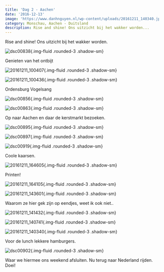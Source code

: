 ```yaml
---
title: 'Dag 2 - Aachen'
date: '2016-12-13'
image: 'https://www.danhnguyen.nl/wp-content/uploads/20161211_140340.jpg'
category: Monschau, Aachen - Duitsland
description: Rise and shine! Ons uitzicht bij het wakker worden...
---
```


Rise and shine! Ons uitzicht bij het wakker worden.

![dsc00838](https://www.danhnguyen.nl/wp-content/uploads/DSC00838-1024x576.jpg){.img-fluid .rounded-3 .shadow-sm}

Genieten van het ontbijt

![20161211_100407](https://www.danhnguyen.nl/wp-content/uploads/20161211_100407-1024x576.jpg){.img-fluid .rounded-3 .shadow-sm}

![20161211_100436](https://www.danhnguyen.nl/wp-content/uploads/20161211_100436-1024x576.jpg){.img-fluid .rounded-3 .shadow-sm}

Ordensburg Vogelsang

![dsc00856](https://www.danhnguyen.nl/wp-content/uploads/DSC00856-1024x576.jpg){.img-fluid .rounded-3 .shadow-sm}

![dsc00863](https://www.danhnguyen.nl/wp-content/uploads/DSC00863-1024x576.jpg){.img-fluid .rounded-3 .shadow-sm}

Op naar Aachen en daar de kerstmarkt bezoeken.

![dsc00895](https://www.danhnguyen.nl/wp-content/uploads/DSC00895-1024x576.jpg){.img-fluid .rounded-3 .shadow-sm}

![dsc00897](https://www.danhnguyen.nl/wp-content/uploads/DSC00897-1024x576.jpg){.img-fluid .rounded-3 .shadow-sm}

![dsc00919](https://www.danhnguyen.nl/wp-content/uploads/DSC00919-1024x576.jpg){.img-fluid .rounded-3 .shadow-sm}

Coole kaarsen.

![20161211_164605](https://www.danhnguyen.nl/wp-content/uploads/20161211_164605-1024x576.jpg){.img-fluid .rounded-3 .shadow-sm}

Printen!

![20161211_164105](https://www.danhnguyen.nl/wp-content/uploads/20161211_164105-1024x576.jpg){.img-fluid .rounded-3 .shadow-sm}

![20161211_143601](https://www.danhnguyen.nl/wp-content/uploads/20161211_143601-1024x576.jpg){.img-fluid .rounded-3 .shadow-sm}

Waarom ze hier gek zijn op eendjes, weet ik ook niet..

![20161211_141432](https://www.danhnguyen.nl/wp-content/uploads/20161211_141432-1024x576.jpg){.img-fluid .rounded-3 .shadow-sm}

![20161211_140741](https://www.danhnguyen.nl/wp-content/uploads/20161211_140741-1024x576.jpg){.img-fluid .rounded-3 .shadow-sm}

![20161211_140340](https://www.danhnguyen.nl/wp-content/uploads/20161211_140340-1024x576.jpg){.img-fluid .rounded-3 .shadow-sm}

Voor de lunch lekkere hamburgers.

![dsc00902](https://www.danhnguyen.nl/wp-content/uploads/DSC00902-1024x576.jpg){.img-fluid .rounded-3 .shadow-sm}

Waar we hiermee ons weekend afsluiten. Nu terug naar Nederland rijden. Doei!
